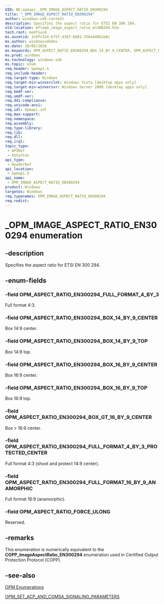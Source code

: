 ```yaml
---
UID: NE:opmapi._OPM_IMAGE_ASPECT_RATIO_EN300294
title: "_OPM_IMAGE_ASPECT_RATIO_EN300294"
author: windows-sdk-content
description: Specifies the aspect ratio for ETSI EN 300 294.
old-location: mf\opm_image_aspect_ratio_en300294.htm
tech.root: medfound
ms.assetid: 3c0fc524-b75f-4397-bd01-25be44062e8c
ms.author: windowssdkdev
ms.date: 10/05/2018
ms.keywords: OPM_ASPECT_RATIO_EN300294_BOX_14_BY_9_CENTER, OPM_ASPECT_RATIO_EN300294_BOX_14_BY_9_TOP, OPM_ASPECT_RATIO_EN300294_BOX_16_BY_9_CENTER, OPM_ASPECT_RATIO_EN300294_BOX_16_BY_9_TOP, OPM_ASPECT_RATIO_EN300294_BOX_GT_16_BY_9_CENTER, OPM_ASPECT_RATIO_EN300294_FULL_FORMAT_16_BY_9_ANAMORPHIC, OPM_ASPECT_RATIO_EN300294_FULL_FORMAT_4_BY_3, OPM_ASPECT_RATIO_EN300294_FULL_FORMAT_4_BY_3_PROTECTED_CENTER, OPM_ASPECT_RATIO_FORCE_ULONG, OPM_IMAGE_ASPECT_RATIO_EN300294, OPM_IMAGE_ASPECT_RATIO_EN300294 enumeration [Media Foundation], _OPM_IMAGE_ASPECT_RATIO_EN300294, mf.opm_image_aspect_ratio_en300294, opmapi/OPM_ASPECT_RATIO_EN300294_BOX_14_BY_9_CENTER, opmapi/OPM_ASPECT_RATIO_EN300294_BOX_14_BY_9_TOP, opmapi/OPM_ASPECT_RATIO_EN300294_BOX_16_BY_9_CENTER, opmapi/OPM_ASPECT_RATIO_EN300294_BOX_16_BY_9_TOP, opmapi/OPM_ASPECT_RATIO_EN300294_BOX_GT_16_BY_9_CENTER, opmapi/OPM_ASPECT_RATIO_EN300294_FULL_FORMAT_16_BY_9_ANAMORPHIC, opmapi/OPM_ASPECT_RATIO_EN300294_FULL_FORMAT_4_BY_3, opmapi/OPM_ASPECT_RATIO_EN300294_FULL_FORMAT_4_BY_3_PROTECTED_CENTER, opmapi/OPM_ASPECT_RATIO_FORCE_ULONG, opmapi/OPM_IMAGE_ASPECT_RATIO_EN300294
ms.prod: windows
ms.technology: windows-sdk
ms.topic: enum
req.header: opmapi.h
req.include-header: 
req.target-type: Windows
req.target-min-winverclnt: Windows Vista [desktop apps only]
req.target-min-winversvr: Windows Server 2008 [desktop apps only]
req.kmdf-ver: 
req.umdf-ver: 
req.ddi-compliance: 
req.unicode-ansi: 
req.idl: Opmapi.idl
req.max-support: 
req.namespace: 
req.assembly: 
req.type-library: 
req.lib: 
req.dll: 
req.irql: 
topic_type:
 - APIRef
 - kbSyntax
api_type:
 - HeaderDef
api_location:
 - opmapi.h
api_name:
 - OPM_IMAGE_ASPECT_RATIO_EN300294
product: Windows
targetos: Windows
req.typenames: OPM_IMAGE_ASPECT_RATIO_EN300294
req.redist: 
---
```


# _OPM_IMAGE_ASPECT_RATIO_EN300294 enumeration


## -description


Specifies the aspect ratio for ETSI EN 300 294.


## -enum-fields




### -field OPM_ASPECT_RATIO_EN300294_FULL_FORMAT_4_BY_3

Full format 4:3.


### -field OPM_ASPECT_RATIO_EN300294_BOX_14_BY_9_CENTER

Box 14:9 center.


### -field OPM_ASPECT_RATIO_EN300294_BOX_14_BY_9_TOP

Box 14:9 top.


### -field OPM_ASPECT_RATIO_EN300294_BOX_16_BY_9_CENTER

Box 16:9 center.


### -field OPM_ASPECT_RATIO_EN300294_BOX_16_BY_9_TOP

Box 16:9 top.


### -field OPM_ASPECT_RATIO_EN300294_BOX_GT_16_BY_9_CENTER

Box &gt; 16:9 center.


### -field OPM_ASPECT_RATIO_EN300294_FULL_FORMAT_4_BY_3_PROTECTED_CENTER

Full format 4:3 (shoot and protect 14:9 center).
          


### -field OPM_ASPECT_RATIO_EN300294_FULL_FORMAT_16_BY_9_ANAMORPHIC

Full format 16:9 (anamorphic).


### -field OPM_ASPECT_RATIO_FORCE_ULONG

Reserved.


## -remarks



This enumeration is numerically equivalent to the <b>COPP_ImageAspectRatio_EN300294</b> enumeration used in Certified Output Protection Protocol (COPP).




## -see-also




<a href="https://msdn.microsoft.com/e72e0a5e-476d-41f0-9139-54c4c488053f">OPM Enumerations</a>



<a href="https://msdn.microsoft.com/bb7caedd-cd9e-4b36-b1a1-a457de44afb1">OPM_SET_ACP_AND_CGMSA_SIGNALING_PARAMETERS</a>
 

 


